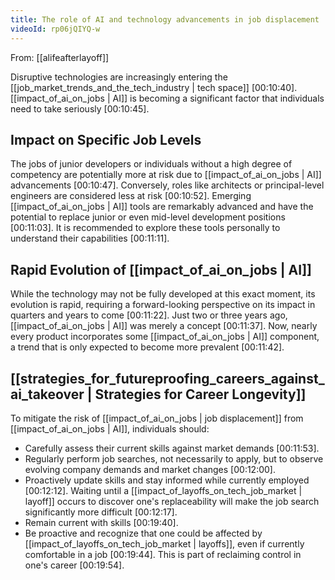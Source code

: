 ```yaml
---
title: The role of AI and technology advancements in job displacement
videoId: rp06jQIYQ-w
---
```


From: [[alifeafterlayoff]] <br/> 

Disruptive technologies are increasingly entering the [[job_market_trends_and_the_tech_industry | tech space]] <a class="yt-timestamp" data-t="00:10:40">[00:10:40]</a>. [[impact_of_ai_on_jobs | AI]] is becoming a significant factor that individuals need to take seriously <a class="yt-timestamp" data-t="00:10:45">[00:10:45]</a>.

## Impact on Specific Job Levels

The jobs of junior developers or individuals without a high degree of competency are potentially more at risk due to [[impact_of_ai_on_jobs | AI]] advancements <a class="yt-timestamp" data-t="00:10:47">[00:10:47]</a>. Conversely, roles like architects or principal-level engineers are considered less at risk <a class="yt-timestamp" data-t="00:10:52">[00:10:52]</a>. Emerging [[impact_of_ai_on_jobs | AI]] tools are remarkably advanced and have the potential to replace junior or even mid-level development positions <a class="yt-timestamp" data-t="00:11:03">[00:11:03]</a>. It is recommended to explore these tools personally to understand their capabilities <a class="yt-timestamp" data-t="00:11:11">[00:11:11]</a>.

## Rapid Evolution of [[impact_of_ai_on_jobs | AI]]

While the technology may not be fully developed at this exact moment, its evolution is rapid, requiring a forward-looking perspective on its impact in quarters and years to come <a class="yt-timestamp" data-t="00:11:22">[00:11:22]</a>. Just two or three years ago, [[impact_of_ai_on_jobs | AI]] was merely a concept <a class="yt-timestamp" data-t="00:11:37">[00:11:37]</a>. Now, nearly every product incorporates some [[impact_of_ai_on_jobs | AI]] component, a trend that is only expected to become more prevalent <a class="yt-timestamp" data-t="00:11:42">[00:11:42]</a>.

## [[strategies_for_futureproofing_careers_against_ai_takeover | Strategies for Career Longevity]]

To mitigate the risk of [[impact_of_ai_on_jobs | job displacement]] from [[impact_of_ai_on_jobs | AI]], individuals should:
*   Carefully assess their current skills against market demands <a class="yt-timestamp" data-t="00:11:53">[00:11:53]</a>.
*   Regularly perform job searches, not necessarily to apply, but to observe evolving company demands and market changes <a class="yt-timestamp" data-t="00:12:00">[00:12:00]</a>.
*   Proactively update skills and stay informed while currently employed <a class="yt-timestamp" data-t="00:12:12">[00:12:12]</a>. Waiting until a [[impact_of_layoffs_on_tech_job_market | layoff]] occurs to discover one's replaceability will make the job search significantly more difficult <a class="yt-timestamp" data-t="00:12:17">[00:12:17]</a>.
*   Remain current with skills <a class="yt-timestamp" data-t="00:19:40">[00:19:40]</a>.
*   Be proactive and recognize that one could be affected by [[impact_of_layoffs_on_tech_job_market | layoffs]], even if currently comfortable in a job <a class="yt-timestamp" data-t="00:19:44">[00:19:44]</a>. This is part of reclaiming control in one's career <a class="yt-timestamp" data-t="00:19:54">[00:19:54]</a>.